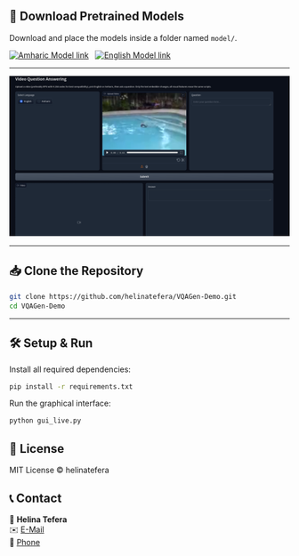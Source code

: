 ## 🤗 Download Pretrained Models

Download and place the models inside a folder named `model/`.

[![Amharic Model link](https://img.shields.io/badge/HuggingFace-Amharic_Model-yellow?logo=huggingface&style=for-the-badge)](https://huggingface.co/hinaltt/Video_Question_Answering_Model_for_Amharic)
&nbsp;
[![English Model link](https://img.shields.io/badge/HuggingFace-English_Model-yellow?logo=huggingface&style=for-the-badge)](https://huggingface.co/hinaltt/VideoQA)

---

![Demo](img/demo.png)

---

## 📥 Clone the Repository

```bash
git clone https://github.com/helinatefera/VQAGen-Demo.git
cd VQAGen-Demo
````

---

## 🛠️ Setup & Run

Install all required dependencies:

```bash
pip install -r requirements.txt
```

Run the graphical interface:

```bash
python gui_live.py
```
## 🧼 License

MIT License © helinatefera


## 📞 Contact

👤 **Helina Tefera**  
✉️ [E-Mail](mailto:helinatefera1212@gmail.com)  
📱 [Phone](tel:+251929453545)
